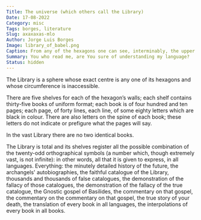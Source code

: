 ```yaml
---
Title: The universe (which others call the Library)
Date: 17-08-2022
Category: misc
Tags: borges, literature
Slug: axaxaxas-mlo
Author: Jorge Luis Borges
Image: library_of_babel.png
Caption: From any of the hexagons one can see, interminably, the upper and lower floors
Summary: You who read me, are You sure of understanding my language?
Status: hidden
---
```


The Library is a sphere whose exact centre is any one of its hexagons and whose circumference is inaccessible.

There are five shelves for each of the hexagon’s walls; each shelf contains thirty-five books of uniform format; each book is of four hundred and ten pages; each page, of forty lines, each line, of some eighty letters which are black in colour. There are also letters on the spine of each book; these letters do not indicate or prefigure what the pages will say. 

In the vast Library there are no two identical books.

The Library is total and its shelves register all the possible combination of the twenty-odd orthographical symbols (a number which, though extremely vast, is not infinite): in other words, all that it is given to express, in all languages. Everything: the minutely detailed history of the future, the archangels' autobiographies, the faithful catalogue of the Library, thousands and thousands of false catalogues, the demonstration of the fallacy of those catalogues, the demonstration of the fallacy of the true catalogue, the Gnostic gospel of Basilides, the commentary on that gospel, the commentary on the commentary on that gospel, the true story of your death, the translation of every book in all languages, the interpolations of every book in all books.
